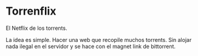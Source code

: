 # Torrenflix

El Netflix de los torrents.

La idea es simple. Hacer una web que recopile muchos torrents.
Sin alojar nada ilegal en el servidor y se hace con el magnet link de bittorrent.
